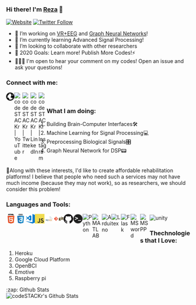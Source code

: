 ### Hi there! I'm [Reza][website] 👋

[![Website](https://img.shields.io/website?label=imreza.ir&style=for-the-badge&url=https%3A%2F%2Fcodestackr.com)](https://imreza.ir)
[![Twitter Follow](https://img.shields.io/twitter/follow/reza_alpha1?color=1DA1F2&logo=twitter&style=for-the-badge)](https://twitter.com/intent/follow?original_referer=https%3A%2F%2Fgithub.com%2FcodeSTACKr&screen_name=magnumical)


- 🔭 I’m  working on [VR+EEG][VRR] and [Graph Neural Networks][GCNN]!
- 🌱 I’m currently learning Advanced Signal Processing!
- 👥 I’m looking to collaborate with other researchers
- 🥅 2020 Goals: Learn more! Publish More Codes!⚡
- 👨🏻‍💻 I'm open to hear your comment on my codes! Open an issue and ask your questions!

### Connect with me:

[<img align="left" alt="imreza.ir" width="22px" src="https://raw.githubusercontent.com/iconic/open-iconic/master/svg/globe.svg" />][website]
[<img align="left" alt="codeSTACKr | YouTube" width="22px" src="https://cdn.jsdelivr.net/npm/simple-icons@v3/icons/youtube.svg" />][youtube]
[<img align="left" alt="codeSTACKr | Twitter" width="22px" src="https://cdn.jsdelivr.net/npm/simple-icons@v3/icons/twitter.svg" />][twitter]
[<img align="left" alt="codeSTACKr | LinkedIn" width="22px" src="https://cdn.jsdelivr.net/npm/simple-icons@v3/icons/linkedin.svg" />][linkedin]
[<img align="left" alt="codeSTACKr | Instagram" width="22px" src="https://cdn.jsdelivr.net/npm/simple-icons@v3/icons/instagram.svg" />][instagram]

<br>


### What I am doing:
1. Building Brain-Computer Interfaces🛠
2. Machine Learning for Signal Processing💻
3. Preprocessing Biological Signals🎛
4. Graph Neural Network for DSP📟
<br>
🎯Along with these interests, I'd like to create affordable rehabilitation platforms! I believe that people who need such a services may not have much income (because they may not work), so as researchers, we should consider this problem!
<br>


### Languages and Tools:

<img align="left" alt="HTML5" width="26px" src="https://raw.githubusercontent.com/github/explore/80688e429a7d4ef2fca1e82350fe8e3517d3494d/topics/html/html.png" />
<img align="left" alt="CSS3" width="26px" src="https://raw.githubusercontent.com/github/explore/80688e429a7d4ef2fca1e82350fe8e3517d3494d/topics/css/css.png" />
<img align="left" alt="Visual Studio Code" width="26px" src="https://raw.githubusercontent.com/github/explore/80688e429a7d4ef2fca1e82350fe8e3517d3494d/topics/visual-studio-code/visual-studio-code.png" />


<img align="left" alt="JavaScript" width="26px" src="https://raw.githubusercontent.com/github/explore/80688e429a7d4ef2fca1e82350fe8e3517d3494d/topics/javascript/javascript.png" />
<img align="left" alt="MySQL" width="26px" src="https://raw.githubusercontent.com/github/explore/80688e429a7d4ef2fca1e82350fe8e3517d3494d/topics/mysql/mysql.png" />
<img align="left" alt="Git" width="26px" src="https://raw.githubusercontent.com/github/explore/80688e429a7d4ef2fca1e82350fe8e3517d3494d/topics/git/git.png" />
<img align="left" alt="GitHub" width="26px" src="https://raw.githubusercontent.com/github/explore/78df643247d429f6cc873026c0622819ad797942/topics/github/github.png" />
<img align="left" alt="Terminal" width="26px" src="https://raw.githubusercontent.com/github/explore/80688e429a7d4ef2fca1e82350fe8e3517d3494d/topics/terminal/terminal.png" />
<img align="left" alt="Python" width="26px" src="https://raw.githubusercontent.com/rhoit/mode-icons/dump/icons/python.png" />
<img align="left" alt="MATLAB" width="26px" src="https://cdn.icon-icons.com/icons2/2107/PNG/512/file_type_matlab_icon_130398.png" />
<img align="left" alt="Arduino" width="26px" src="https://cdn.icon-icons.com/icons2/2107/PNG/512/file_type_arduino_icon_130743.png" />
<img align="left" alt="Ltex" width="26px" src="https://cdn.icon-icons.com/icons2/2148/PNG/512/latex_icon_132257.png" />
<img align="left" alt="Flask" width="26px" src="https://cdn.icon-icons.com/icons2/512/PNG/512/prog-flask_icon-icons.com_50797.png" />
<img align="left" alt="MS word" width="26px" src="https://cdn.icon-icons.com/icons2/2107/PNG/512/file_type_word_icon_130070.png" />
<img align="left" alt="MS PP" width="26px" src="https://cdn.icon-icons.com/icons2/2107/PNG/512/file_type_powerpoint_icon_130245.png" />


<img align="center" alt="unity" width="50px" src="https://raw.githubusercontent.com/zumrudu-anka/zumrudu-anka/master/images/unity.svg" />
<br>

### Thechnologies that I Love:
1. Heroku
2. Google Cloud Platform
3. OpenBCI
4. Emotive
5. Raspberry pi


  <summary>:zap: Github Stats</summary>

  <img align="left" alt="codeSTACKr's Github Stats" src="https://github-readme-stats.codestackr.vercel.app/api?username=magnumical&show_icons=true&hide_border=true" />





[VRR]: https://github.com/magnumical/VR_Environment_Village
[GCNN]: https://github.com/magnumical/GCN_for_EEG

[website]: https://imreza.ir
[twitter]: https://twitter.com/reza_alpha1
[youtube]: https://www.youtube.com/channel/UCZzM5Fq1Cpn49NuCpy2LdiQ?view_as=subscriber
[instagram]: https://instagram.com/aboutrza
[linkedin]: https://www.linkedin.com/in/reza-amini-8a8685159/



